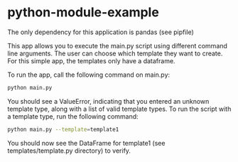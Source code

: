 # python-module-example

The only dependency for this application is pandas (see pipfile)

This app allows you to execute the main.py script using different command line arguments. The user can choose which template they want to create. For this simple app, the templates only have a dataframe.

To run the app, call the following command on main.py:

```bash
python main.py
```

You should see a ValueError, indicating that you entered an unknown template type, along with a list of valid template types. To run the script with a template type, run the following command:

```bash
python main.py --template=template1
```

You should now see the DataFrame for template1 (see templates/template.py directory) to verify.